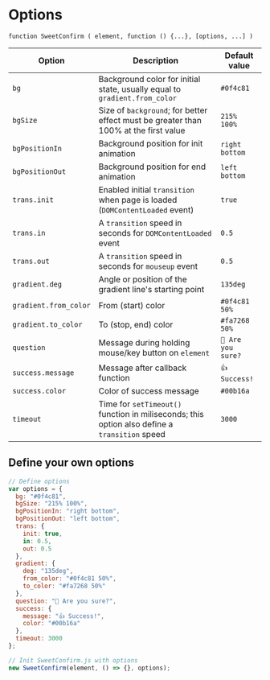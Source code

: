 # Options

```console
function SweetConfirm ( element, function () {...}, [options, ...] )
```

| **Option**              | **Description**                                                                               | **Default value**  |
| ----------------------- | --------------------------------------------------------------------------------------------- | ------------------ |
| `bg`            | Background color for initial state, usually equal to `gradient.from_color`                    | `#0f4c81`          |
| `bgSize`        | Size of `background`; for better effect must be greater than 100% at the first value          | `215% 100%`        |
| `bgPositionIn`  | Background position for init animation                                                        | `right bottom`     |
| `bgPositionOut` | Background position for end animation                                                         | `left bottom`      |
| `trans.init`       | Enabled initial `transition` when page is loaded (`DOMContentLoaded` event)                   | `true`             |
| `trans.in`         | A `transition` speed in seconds for `DOMContentLoaded` event                                  | `0.5`              |
| `trans.out`        | A `transition` speed in seconds for `mouseup` event                                           | `0.5`              |
| `gradient.deg`          | Angle or position of the gradient line's starting point                                       | `135deg`           |
| `gradient.from_color`   | From (start) color                                                                            | `#0f4c81 50%`      |
| `gradient.to_color`     | To (stop, end) color                                                                          | `#fa7268 50%`      |
| `question`              | Message during holding mouse/key button on `element`                                          | `🤔 Are you sure?` |
| `success.message`       | Message after callback function                                                               | `👍 Success!`      |
| `success.color`         | Color of success message                                                                      | `#00b16a`          |
| `timeout`               | Time for `setTimeout()` function in miliseconds; this option also define a `transition` speed | `3000`             |

## Define your own options

```js
// Define options
var options = {
  bg: "#0f4c81",
  bgSize: "215% 100%",
  bgPositionIn: "right bottom",
  bgPositionOut: "left bottom",
  trans: {
    init: true,
    in: 0.5,
    out: 0.5
  },
  gradient: {
    deg: "135deg",
    from_color: "#0f4c81 50%",
    to_color: "#fa7268 50%"
  },
  question: "🤔 Are you sure?",
  success: {
    message: "👍 Success!",
    color: "#00b16a"
  },
  timeout: 3000
};

// Init SweetConfirm.js with options
new SweetConfirm(element, () => {}, options);
```
